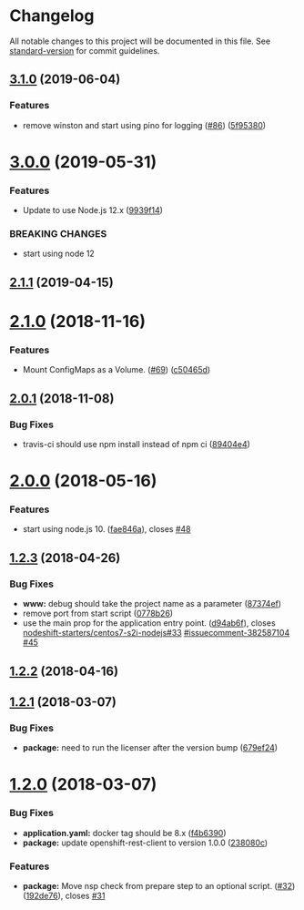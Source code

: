 # Changelog

All notable changes to this project will be documented in this file. See [standard-version](https://github.com/conventional-changelog/standard-version) for commit guidelines.

## [3.1.0](https://github.com/nodeshift-starters/nodejs-configmap/compare/v3.0.0...v3.1.0) (2019-06-04)


### Features

* remove winston and start using pino for logging ([#86](https://github.com/nodeshift-starters/nodejs-configmap/issues/86)) ([5f95380](https://github.com/nodeshift-starters/nodejs-configmap/commit/5f95380))



<a name="3.0.0"></a>
# [3.0.0](https://github.com/nodeshift-starters/nodejs-configmap/compare/v2.1.1...v3.0.0) (2019-05-31)


### Features

*  Update to use Node.js 12.x ([9939f14](https://github.com/nodeshift-starters/nodejs-configmap/commit/9939f14))


### BREAKING CHANGES

* start using node 12



<a name="2.1.1"></a>
## [2.1.1](https://github.com/nodeshift-starters/nodejs-configmap/compare/v2.1.0...v2.1.1) (2019-04-15)



<a name="2.1.0"></a>
# [2.1.0](https://github.com/nodeshift-starters/nodejs-configmap/compare/v2.0.1...v2.1.0) (2018-11-16)


### Features

* Mount ConfigMaps as a Volume. ([#69](https://github.com/nodeshift-starters/nodejs-configmap/issues/69)) ([c50465d](https://github.com/nodeshift-starters/nodejs-configmap/commit/c50465d))



<a name="2.0.1"></a>
## [2.0.1](https://github.com/nodeshift-starters/nodejs-configmap/compare/v2.0.0...v2.0.1) (2018-11-08)


### Bug Fixes

* travis-ci should use npm install instead of npm ci ([89404e4](https://github.com/nodeshift-starters/nodejs-configmap/commit/89404e4))



<a name="2.0.0"></a>
# [2.0.0](https://github.com/nodeshift-starters/nodejs-configmap/compare/v1.2.3...v2.0.0) (2018-05-16)


### Features

* start using node.js 10. ([fae846a](https://github.com/nodeshift-starters/nodejs-configmap/commit/fae846a)), closes [#48](https://github.com/nodeshift-starters/nodejs-configmap/issues/48)



<a name="1.2.3"></a>
## [1.2.3](https://github.com/nodeshift-starters/nodejs-configmap/compare/v1.2.2...v1.2.3) (2018-04-26)


### Bug Fixes

* **www:** debug should take the project name as a parameter ([87374ef](https://github.com/nodeshift-starters/nodejs-configmap/commit/87374ef))
* remove port from start script ([0778b26](https://github.com/nodeshift-starters/nodejs-configmap/commit/0778b26))
* use the main prop for the application entry point. ([d94ab6f](https://github.com/nodeshift-starters/nodejs-configmap/commit/d94ab6f)), closes [nodeshift-starters/centos7-s2i-nodejs#33](https://github.com/nodeshift-starters/centos7-s2i-nodejs/issues/33) [#issuecomment-382587104](https://github.com/nodeshift-starters/nodejs-configmap/issues/issuecomment-382587104) [#45](https://github.com/nodeshift-starters/nodejs-configmap/issues/45)



<a name="1.2.2"></a>
## [1.2.2](https://github.com/nodeshift-starters/nodejs-configmap/compare/v1.2.1...v1.2.2) (2018-04-16)



<a name="1.2.1"></a>
## [1.2.1](https://github.com/nodeshift-starters/nodejs-configmap/compare/v1.2.0...v1.2.1) (2018-03-07)


### Bug Fixes

* **package:** need to run the licenser after the version bump ([679ef24](https://github.com/nodeshift-starters/nodejs-configmap/commit/679ef24))



<a name="1.2.0"></a>
# [1.2.0](https://github.com/nodeshift-starters/nodejs-configmap/compare/v1.1.2...v1.2.0) (2018-03-07)


### Bug Fixes

* **application.yaml:** docker tag should be 8.x ([f4b6390](https://github.com/nodeshift-starters/nodejs-configmap/commit/f4b6390))
* **package:** update openshift-rest-client to version 1.0.0 ([238080c](https://github.com/nodeshift-starters/nodejs-configmap/commit/238080c))


### Features

* **package:** Move nsp check from prepare step to an optional script. ([#32](https://github.com/nodeshift-starters/nodejs-configmap/issues/32)) ([192de76](https://github.com/nodeshift-starters/nodejs-configmap/commit/192de76)), closes [#31](https://github.com/nodeshift-starters/nodejs-configmap/issues/31)
